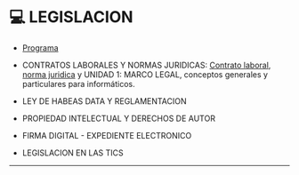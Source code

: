 # :computer: LEGISLACION

- [Programa](https://github.com/eugenia1984/UTN-FRSR-Programacion/blob/main/2do_anio_2do_sem/legislacion/programa.md)

- CONTRATOS LABORALES Y NORMAS JURIDICAS: [Contrato laboral, norma juridica](https://github.com/eugenia1984/UTN-FRSR-Programacion/blob/main/2do_anio_2do_sem/legislacion/contrato_laboral_norma_juridica.md) y UNIDAD 1: MARCO LEGAL, conceptos generales y particulares para informáticos.

- LEY DE HABEAS DATA Y REGLAMENTACION

- PROPIEDAD INTELECTUAL Y DERECHOS DE AUTOR

- FIRMA DIGITAL - EXPEDIENTE ELECTRONICO

- LEGISLACION EN LAS TICS 

--- 
